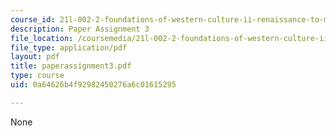 ```yaml
---
course_id: 21l-002-2-foundations-of-western-culture-ii-renaissance-to-modernity-spring-2003
description: Paper Assignment 3
file_location: /coursemedia/21l-002-2-foundations-of-western-culture-ii-renaissance-to-modernity-spring-2003/0a64626b4f92982450276a6c01615295_paperassignment3.pdf
file_type: application/pdf
layout: pdf
title: paperassignment3.pdf
type: course
uid: 0a64626b4f92982450276a6c01615295

---
```

None